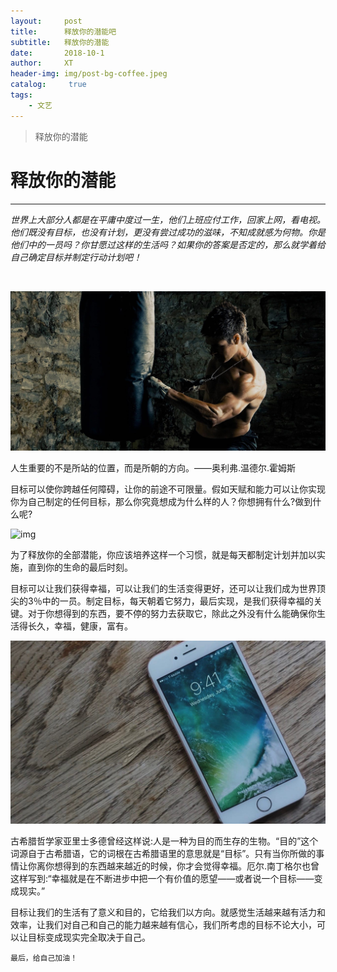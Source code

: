 ```yaml
---
layout:     post
title:      释放你的潜能吧
subtitle:   释放你的潜能
date:       2018-10-1
author:     XT
header-img: img/post-bg-coffee.jpeg
catalog: 	 true
tags:
    - 文艺
---
```



>释放你的潜能

# 释放你的潜能

------

​      *世界上大部分人都是在平庸中度过一生，他们上班应付工作，回家上网，看电视。他们既没有目标，也没有计划，更没有尝过成功的滋味，不知成就感为何物。你是他们中的一员吗？你甘愿过这样的生活吗？如果你的答案是否定的，那么就学着给自己确定目标并制定行动计划吧！*

​                                         

![](../img/post-bg-mma-5.jpg)

人生重要的不是所站的位置，而是所朝的方向。——奥利弗.温德尔.霍姆斯

目标可以使你跨越任何障碍，让你的前途不可限量。假如天赋和能力可以让你实现你为自己制定的任何目标，那么你究竟想成为什么样的人？你想拥有什么?做到什么呢?

![img](../img/post-bg-unix-linux.jpg)

为了释放你的全部潜能，你应该培养这样一个习惯，就是每天都制定计划并加以实施，直到你的生命的最后时刻。

目标可以让我们获得幸福，可以让我们的生活变得更好，还可以让我们成为世界顶尖的3％中的一员。制定目标，每天朝着它努力，最后实现，是我们获得幸福的关键。对于你想得到的东西，要不停的努力去获取它，除此之外没有什么能确保你生活得长久，幸福，健康，富有。

![img](../img/post-bg-ios10.jpg)

古希腊哲学家亚里士多德曾经这样说:人是一种为目的而生存的生物。“目的”这个词源自于古希腊语，它的词根在古希腊语里的意思就是“目标”。只有当你所做的事情让你离你想得到的东西越来越近的时候，你才会觉得幸福。厄尔.南丁格尔也曾这样写到:“幸福就是在不断进步中把一个有价值的愿望——或者说一个目标——变成现实。”

目标让我们的生活有了意义和目的，它给我们以方向。就感觉生活越来越有活力和效率，让我们对自己和自己的能力越来越有信心，我们所考虑的目标不论大小，可以让目标变成现实完全取决于自己。

```
最后，给自己加油！



```